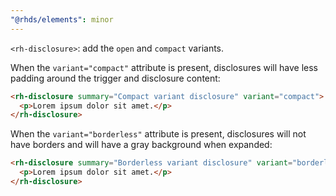 ```yaml
---
"@rhds/elements": minor
---
```


`<rh-disclosure>`: add the `open` and `compact` variants.

When the `variant="compact"` attribute is present, disclosures will have less padding around the trigger and disclosure content:

```html
<rh-disclosure summary="Compact variant disclosure" variant="compact">
  <p>Lorem ipsum dolor sit amet.</p>
</rh-disclosure>
```

When the `variant="borderless"` attribute is present, disclosures will not have borders and will have a gray background when expanded:

```html
<rh-disclosure summary="Borderless variant disclosure" variant="borderless">
  <p>Lorem ipsum dolor sit amet.</p>
</rh-disclosure>
```
